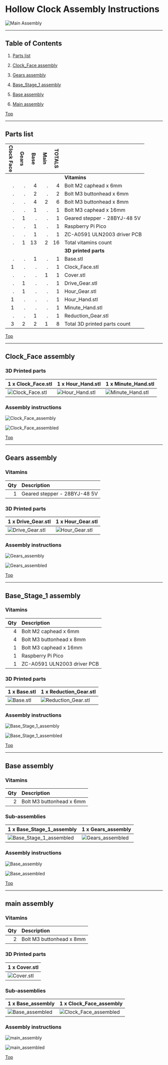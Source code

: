 <a name="TOP"></a>

# Hollow Clock Assembly Instructions


![Main Assembly](assemblies/main_assembled.png)



<span></span>

---

## Table of Contents

1. [Parts list](#Parts_list)

1. [Clock_Face assembly](#Clock_Face_assembly)
1. [Gears assembly](#Gears_assembly)
1. [Base_Stage_1 assembly](#Base_Stage_1_assembly)
1. [Base assembly](#Base_assembly)
1. [Main assembly](#main_assembly)

<span></span>
[Top](#TOP)

---
<a name="Parts_list"></a>

## Parts list


| <span style="writing-mode: vertical-rl; text-orientation: mixed;">Clock Face</span> | <span style="writing-mode: vertical-rl; text-orientation: mixed;">Gears</span> | <span style="writing-mode: vertical-rl; text-orientation: mixed;">Base</span> | <span style="writing-mode: vertical-rl; text-orientation: mixed;">Main</span> | <span style="writing-mode: vertical-rl; text-orientation: mixed;">TOTALS</span> |  |
|-----:|-----:|-----:|-----:|------:|:---|
|      |      |      |      |       | **Vitamins** |
|   .  |   .  |   4  |   .  |    4  |  Bolt M2 caphead x  6mm |
|   .  |   .  |   2  |   .  |    2  |  Bolt M3 buttonhead x  6mm |
|   .  |   .  |   4  |   2  |    6  |  Bolt M3 buttonhead x  8mm |
|   .  |   .  |   1  |   .  |    1  |  Bolt M3 caphead x 16mm |
|   .  |   1  |   .  |   .  |    1  |  Geared stepper - 28BYJ-48 5V |
|   .  |   .  |   1  |   .  |    1  |  Raspberry Pi Pico |
|   .  |   .  |   1  |   .  |    1  |  ZC-A0591 ULN2003 driver PCB |
|   .  |   1  |  13  |   2  |   16  | Total vitamins count |
|      |      |      |      |       | **3D printed parts** |
|   .  |   .  |   1  |   .  |    1  | Base.stl |
|   1  |   .  |   .  |   .  |    1  | Clock_Face.stl |
|   .  |   .  |   .  |   1  |    1  | Cover.stl |
|   .  |   1  |   .  |   .  |    1  | Drive_Gear.stl |
|   .  |   1  |   .  |   .  |    1  | Hour_Gear.stl |
|   1  |   .  |   .  |   .  |    1  | Hour_Hand.stl |
|   1  |   .  |   .  |   .  |    1  | Minute_Hand.stl |
|   .  |   .  |   1  |   .  |    1  | Reduction_Gear.stl |
|   3  |   2  |   2  |   1  |    8  | Total 3D printed parts count |

<span></span>
[Top](#TOP)

---
<a name="Clock_Face_assembly"></a>

## Clock_Face assembly

### 3D Printed parts

| 1 x Clock_Face.stl | 1 x Hour_Hand.stl | 1 x Minute_Hand.stl |
|---|---|---|
| ![Clock_Face.stl](stls/Clock_Face.png) | ![Hour_Hand.stl](stls/Hour_Hand.png) | ![Minute_Hand.stl](stls/Minute_Hand.png) 



### Assembly instructions

![Clock_Face_assembly](assemblies/Clock_Face_assembly.png)

![Clock_Face_assembled](assemblies/Clock_Face_assembled.png)

<span></span>
[Top](#TOP)

---
<a name="Gears_assembly"></a>

## Gears assembly

### Vitamins

|Qty|Description|
|---:|:----------|
|1| Geared stepper - 28BYJ-48 5V|


### 3D Printed parts

| 1 x Drive_Gear.stl | 1 x Hour_Gear.stl |
|---|---|
| ![Drive_Gear.stl](stls/Drive_Gear.png) | ![Hour_Gear.stl](stls/Hour_Gear.png) 



### Assembly instructions

![Gears_assembly](assemblies/Gears_assembly_tn.png)

![Gears_assembled](assemblies/Gears_assembled_tn.png)

<span></span>
[Top](#TOP)

---
<a name="Base_Stage_1_assembly"></a>

## Base_Stage_1 assembly

### Vitamins

|Qty|Description|
|---:|:----------|
|4| Bolt M2 caphead x  6mm|
|4| Bolt M3 buttonhead x  8mm|
|1| Bolt M3 caphead x 16mm|
|1| Raspberry Pi Pico|
|1| ZC-A0591 ULN2003 driver PCB|


### 3D Printed parts

| 1 x Base.stl | 1 x Reduction_Gear.stl |
|---|---|
| ![Base.stl](stls/Base.png) | ![Reduction_Gear.stl](stls/Reduction_Gear.png) 



### Assembly instructions

![Base_Stage_1_assembly](assemblies/Base_Stage_1_assembly.png)

![Base_Stage_1_assembled](assemblies/Base_Stage_1_assembled.png)

<span></span>
[Top](#TOP)

---
<a name="Base_assembly"></a>

## Base assembly

### Vitamins

|Qty|Description|
|---:|:----------|
|2| Bolt M3 buttonhead x  6mm|


### Sub-assemblies

| 1 x Base_Stage_1_assembly | 1 x Gears_assembly |
|---|---|
| ![Base_Stage_1_assembled](assemblies/Base_Stage_1_assembled_tn.png) | ![Gears_assembled](assemblies/Gears_assembled_tn.png) 



### Assembly instructions

![Base_assembly](assemblies/Base_assembly.png)

![Base_assembled](assemblies/Base_assembled.png)

<span></span>
[Top](#TOP)

---
<a name="main_assembly"></a>

## main assembly

### Vitamins

|Qty|Description|
|---:|:----------|
|2| Bolt M3 buttonhead x  8mm|


### 3D Printed parts

| 1 x Cover.stl |
|---|
| ![Cover.stl](stls/Cover.png) 



### Sub-assemblies

| 1 x Base_assembly | 1 x Clock_Face_assembly |
|---|---|
| ![Base_assembled](assemblies/Base_assembled_tn.png) | ![Clock_Face_assembled](assemblies/Clock_Face_assembled_tn.png) 



### Assembly instructions

![main_assembly](assemblies/main_assembly.png)

![main_assembled](assemblies/main_assembled.png)

<span></span>
[Top](#TOP)

